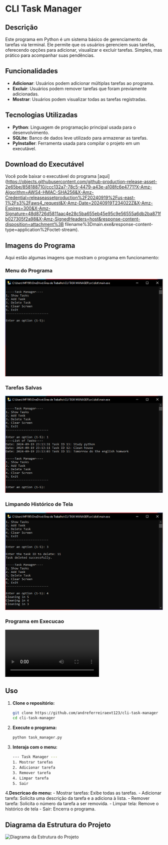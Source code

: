 # CLI Task Manager

## Descrição
Este programa em Python é um sistema básico de gerenciamento de tarefas via terminal. Ele permite que os usuários gerenciem suas tarefas, oferecendo opções para adicionar, visualizar e excluir tarefas. Simples, mas prático para acompanhar suas pendências.

## Funcionalidades
- **Adicionar**: Usuários podem adicionar múltiplas tarefas ao programa.
- **Excluir**: Usuários podem remover tarefas que foram previamente adicionadas.
- **Mostrar**: Usuários podem visualizar todas as tarefas registradas.

## Tecnologias Utilizadas
- **Python**: Linguagem de programação principal usada para o desenvolvimento.
- **SQLite**: Banco de dados leve utilizado para armazenar as tarefas.
- **PyInstaller**: Ferramenta usada para compilar o projeto em um executável.

## Download do Executável
Você pode baixar o executável do programa [aqui](https://objects.githubusercontent.com/github-production-release-asset-2e65be/858188710/ccc132a7-78c5-4479-a43e-a108fc6e4771?X-Amz-Algorithm=AWS4-HMAC-SHA256&X-Amz-Credential=releaseassetproduction%2F20240919%2Fus-east-1%2Fs3%2Faws4_request&X-Amz-Date=20240919T234022Z&X-Amz-Expires=300&X-Amz-Signature=48d8726d5811aac4e28c5ba655eb45e95c9e56555a6db2ba871fb027305f2a98&X-Amz-SignedHeaders=host&response-content-disposition=attachment%3B filename%3Dmain.exe&response-content-type=application%2Foctet-stream).

## Imagens do Programa
Aqui estão algumas imagens que mostram o programa em funcionamento:

### Menu do Programa
![Menu do programa](docs/images/menu.PNG)

### Tarefas Salvas
![Tarefas salvas](docs/images/list_with_tasks.PNG)

### Limpando Histórico de Tela
![Limpando histórico de tela](docs/images/cleaning_screen.PNG)

### Programa em Execucao
![Fechando programa](docs/images/gif.mp4)


## Uso
1. **Clone o repositório:**
   ```bash
   git clone https://github.com/andreferreiraext123/cli-task-manager
   cd cli-task-manager
2. **Execute o programa:**
    ```bash
    python task_manager.py

3. **Interaja com o menu:**
    ```bash
    --- Task Manager ---
    1. Mostrar tarefas
    2. Adicionar tarefa
    3. Remover tarefa
    4. Limpar tarefa
    5. Sair


4.**Descricao do menu:**
    - Mostrar tarefas: Exibe todas as tarefas.
    - Adicionar tarefa: Solicita uma descrição da tarefa e a adiciona à lista.
    - Remover tarefa: Solicita o número da tarefa a ser removida.
    - Limpar tela: Remove o histórico de tela
    - Sair: Encerra o programa.

## Diagrama da Estrutura do Projeto
![Diagrama da Estrutura do Projeto](docs/images/der.PNG)
